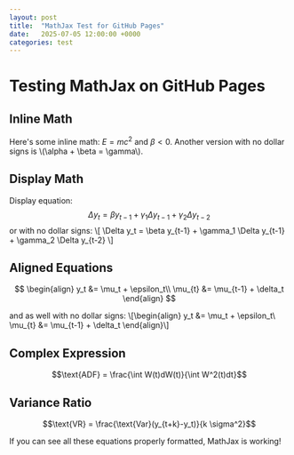 ```yaml
---
layout: post
title:  "MathJax Test for GitHub Pages"
date:   2025-07-05 12:00:00 +0000
categories: test
---
```


# Testing MathJax on GitHub Pages

## Inline Math
Here's some inline math: $E = mc^2$ and $\beta < 0$.
Another version with no dollar signs is \\(\alpha + \beta = \gamma\\).

## Display Math
Display equation:
$$\Delta y_t = \beta y_{t-1} + \gamma_1 \Delta y_{t-1} + \gamma_2 \Delta y_{t-2}$$
or  with no dollar signs:
\\[ \Delta y_t = \beta y_{t-1} + \gamma_1 \Delta y_{t-1} + \gamma_2 \Delta y_{t-2} \\]

## Aligned Equations  
$$
\begin{align}
y_t &= \mu_t + \epsilon_t\\
\mu_{t} &= \mu_{t-1} + \delta_t
\end{align}
$$

and as well with no dollar signs:
\\[\begin{align}
y_t &= \mu_t + \epsilon_t\\
\mu_{t} &= \mu_{t-1} + \delta_t
\end{align}\\]

## Complex Expression
$$\text{ADF} = \frac{\int W(t)dW(t)}{\int W^2(t)dt}$$

## Variance Ratio
$$\text{VR} = \frac{\text{Var}(y_{t+k}-y_t)}{k \sigma^2}$$

If you can see all these equations properly formatted, MathJax is working!
